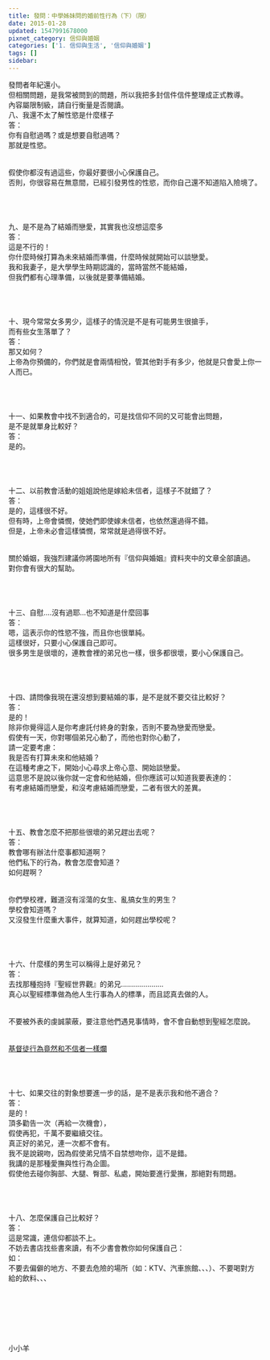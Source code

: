 ```yaml
---
title: 發問：中學姊妹問的婚前性行為（下）（限）
date: 2015-01-28
updated: 1547991678000
pixnet_category: 信仰與婚姻
categories: ['1. 信仰與生活', '信仰與婚姻']
tags: []
sidebar: 
---
```


<p>發問者年紀還小。<br/>但相關問題，是我常被問到的問題，所以我把多封信件信件整理成正式教導。<br/>內容屬限制級，請自行衡量是否閱讀。<br/><!--more-->八、我還不太了解性慾是什麼樣子<br/>答：<br/>你有自慰過嗎？或是想要自慰過嗎？<br/>那就是性慾。<br/> <br/><br/>假使你都沒有過這些，你最好要很小心保護自己。<br/>否則，你很容易在無意間，已經引發男性的性慾，而你自己還不知道陷入險境了。<br/> <br/><br/><br/><br/>九、是不是為了結婚而戀愛，其實我也沒想這麼多<br/>答：<br/>這是不行的！<br/>你什麼時候打算為未來結婚而準備，什麼時候就開始可以談戀愛。<br/>我和我妻子，是大學學生時期認識的，當時當然不能結婚，<br/>但我們都有心理準備，以後就是要準備結婚。<br/><br/><br/><br/><br/>十、現今常常女多男少，這樣子的情況是不是有可能男生很搶手，<br/>而有些女生落單了？<br/>答：<br/>那又如何？<br/>上帝為你預備的，你們就是會兩情相悅，管其他對手有多少，他就是只會愛上你一人而已。<br/> <br/><br/><br/><br/>十一、如果教會中找不到適合的，可是找信仰不同的又可能會出問題， <br/>是不是就單身比較好？<br/>答：<br/>是的。<br/><br/> <br/><br/><br/>十二、以前教會活動的姐姐說他是嫁給未信者，這樣子不就錯了？<br/>答：<br/>是的，這樣很不好。<br/>但有時，上帝會憐憫，使她們即使嫁未信者，也依然還過得不錯。<br/>但是，上帝未必會這樣憐憫，常常就是過得很不好。<br/> <br/><br/>關於婚姻，我強烈建議你將園地所有『信仰與婚姻』資料夾中的文章全部讀過。<br/>對你會有很大的幫助。<br/> <br/><br/><br/><br/>十三、自慰....沒有過耶...也不知道是什麼回事<br/>答：<br/>嗯，這表示你的性慾不強，而且你也很單純。<br/>這樣很好，只要小心保護自己即可。<br/>很多男生是很壞的，連教會裡的弟兄也一樣，很多都很壞，要小心保護自己。<br/> <br/> <br/><br/><br/>十四、請問像我現在還沒想到要結婚的事，是不是就不要交往比較好？<br/>答：<br/>是的！<br/>除非你覺得這人是你考慮託付終身的對象，否則不要為戀愛而戀愛。<br/>假使有一天，你對哪個弟兄心動了，而他也對你心動了，<br/>請一定要考慮：<br/>我是否有打算未來和他結婚？<br/>在這種考慮之下，開始小心尋求上帝心意、開始談戀愛。<br/>這意思不是說以後你就一定會和他結婚，但你應該可以知道我要表達的：<br/>有考慮結婚而戀愛，和沒考慮結婚而戀愛，二者有很大的差異。<br/> <br/> <br/><br/><br/>十五、教會怎麼不把那些很壞的弟兄趕出去呢？<br/>答：<br/>教會哪有辦法什麼事都知道啊？<br/>他們私下的行為，教會怎麼會知道？<br/>如何趕啊？<br/> <br/><br/>你們學校裡，難道沒有淫蕩的女生、亂搞女生的男生？<br/>學校會知道嗎？<br/>又沒發生什麼重大事件，就算知道，如何趕出學校呢？<br/> <br/> <br/><br/><br/>十六、什麼樣的男生可以稱得上是好弟兄？<br/>答：<br/>去找那種抱持『聖經世界觀』的弟兄…………………<br/>真心以聖經標準做為他人生行事為人的標準，而且認真去做的人。<br/><br/><br/>不要被外表的虔誠蒙蔽，要注意他們遇見事情時，會不會自動想到聖經怎麼說。<br/><br/> <br/><a href="/posts/269194268">基督徒行為竟然和不信者一樣爛 </a><br/> <br/> <br/><br/><br/>十七、如果交往的對象想要進一步的話，是不是表示我和他不適合？<br/>答：<br/>是的！<br/>頂多勸告一次（再給一次機會），<br/>假使再犯，千萬不要繼續交往。<br/>真正好的弟兄，連一次都不會有。<br/>我不是說親吻，因為假使弟兄情不自禁想吻你，這不是錯。<br/>我講的是那種愛撫與性行為企圖。<br/>假使他去碰你胸部、大腿、臀部、私處，開始要進行愛撫，那絕對有問題。<br/> <br/> <br/><br/><br/>十八、怎麼保護自己比較好？<br/>答：<br/>這是常識，連信仰都談不上。<br/>不妨去書店找些書來讀，有不少書會教你如何保護自己：<br/>如：<br/>不要去偏僻的地方、不要去危險的場所（如：KTV、汽車旅館、、、）、不要喝對方給的飲料、、、<br/> <br/><br/><br/><br/><br/><br/><br/>小小羊<br/><br/><br/><br/><br/><br/><br/>
</p>